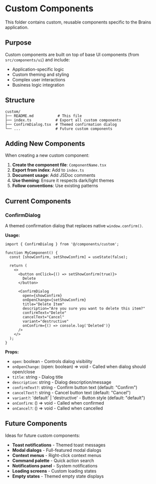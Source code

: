 # Custom Components

This folder contains custom, reusable components specific to the Brains application.

## Purpose

Custom components are built on top of base UI components (from `src/components/ui`) and include:
- Application-specific logic
- Custom theming and styling
- Complex user interactions
- Business logic integration

## Structure

```
custom/
├── README.md           # This file
├── index.ts           # Export all custom components
├── ConfirmDialog.tsx  # Themed confirmation dialog
└── ...                # Future custom components
```

## Adding New Components

When creating a new custom component:

1. **Create the component file**: `ComponentName.tsx`
2. **Export from index**: Add to `index.ts`
3. **Document usage**: Add JSDoc comments
4. **Use theming**: Ensure it respects dark/light themes
5. **Follow conventions**: Use existing patterns

## Current Components

### ConfirmDialog

A themed confirmation dialog that replaces native `window.confirm()`.

**Usage:**
```tsx
import { ConfirmDialog } from '@/components/custom';

function MyComponent() {
  const [showConfirm, setShowConfirm] = useState(false);

  return (
    <>
      <button onClick={() => setShowConfirm(true)}>
        Delete
      </button>

      <ConfirmDialog
        open={showConfirm}
        onOpenChange={setShowConfirm}
        title="Delete Item"
        description="Are you sure you want to delete this item?"
        confirmText="Delete"
        cancelText="Cancel"
        variant="destructive"
        onConfirm={() => console.log('Deleted')}
      />
    </>
  );
}
```

**Props:**
- `open`: boolean - Controls dialog visibility
- `onOpenChange`: (open: boolean) => void - Called when dialog should open/close
- `title`: string - Dialog title
- `description`: string - Dialog description/message
- `confirmText?`: string - Confirm button text (default: "Confirm")
- `cancelText?`: string - Cancel button text (default: "Cancel")
- `variant?`: 'default' | 'destructive' - Button style (default: "default")
- `onConfirm`: () => void - Called when confirmed
- `onCancel?`: () => void - Called when cancelled

## Future Components

Ideas for future custom components:
- **Toast notifications** - Themed toast messages
- **Modal dialogs** - Full-featured modal dialogs
- **Context menus** - Right-click context menus
- **Command palette** - Quick action search
- **Notifications panel** - System notifications
- **Loading screens** - Custom loading states
- **Empty states** - Themed empty state displays
